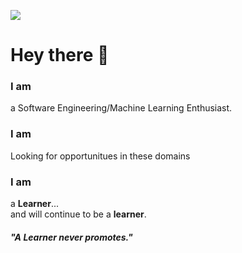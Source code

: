 
![](ai2.gif)

# Hey there 👋
### I am
a Software Engineering/Machine Learning Enthusiast.
### I am 
Looking for opportunitues in these domains
### I am 
a **Learner**... <br>
and will continue to be a **learner**.

#### *"A Learner never promotes."*

<!--
**sohambodas/sohambodas** is a ✨ _special_ ✨ repository because its `README.md` (this file) appears on your GitHub profile.
![](ai.gif )

Here are some ideas to get you started:

- 🔭 I’m currently working on ...
- 🌱 I’m currently learning ...
- 👯 I’m looking to collaborate on ...
- 🤔 I’m looking for help with ...
- 💬 Ask me about ...
- 📫 How to reach me: ...
- 😄 Pronouns: ...
- ⚡ Fun fact: ...
-->
